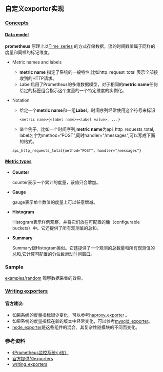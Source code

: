 ## 自定义exporter实现

### [Concepts](https://prometheus.io/docs/concepts/data_model/#)

#### [Data model](https://prometheus.io/docs/concepts/data_model/)

**prometheus** 原理上以[Time_series](https://en.wikipedia.org/wiki/Time_series) 的方式存储数据。流的时间戳值属于同样的度量和同样的标记维度。

+ Metric names and labels                                                                                                                                                                   

  + **metric name** 指定了系统的一般特性,比如http_request_total 表示全部接收到的HTTP请求。
  + Label启用了Prometheus的多维数据模型，对于相同的**metric name**任何给定的标签组合指示这个度量的一个特定维度的实例化。

+ Notation

  + 给定一个**metric name**和一组**Label**，时间序列经常使用这个符号来标识

    ```
    <metric name>{<label name>=<label value>, ...}
    ```

  +  举个例子，比如一个时间序列,**metric name**为api_http_requests_total, label名字为method=“POST”,同时handler="/messages",可以写成下面的格式。

    ```
    api_http_requests_total{method="POST", handler="/messages"}
    ```


#### [Metric types](https://prometheus.io/docs/concepts/metric_types/)

+ **Counter**

  counter表示一个累计的度量，该值只会增加。


+ **Gauge**

  gauge表示单个数值的度量上可以任意增减。

+ **Histogram**

  Histogram表示样例观察，并将它们放在可配置的桶（configurable buckets）中。它还提供了所有观测值的总和。

+ **Summary**

  Summary跟Histogram类似。它还提供了一个观测的总数量和所有观测值的总和,它计算可配置的分位数滑动时间窗口。

### Sample

[examples/random](https://github.com/prometheus/client_golang/tree/master/examples/random) 观察数据采集的效果。

### [Writing exporters](https://prometheus.io/docs/instrumenting/writing_exporters/)

#### 官方建议:

+ 如果系统的度量指标很少变化，可以参考[haproxy_exporter](https://github.com/prometheus/haproxy_exporter) 。
+ 如果系统的度量指标在新的版本中经常变化，可以参考[mysqld_exporter](https://github.com/prometheus/mysqld_exporter)。
+ [node_exporter](https://github.com/prometheus/node_exporter)是这些组件的混合，其复杂性随模块的不同而变化。

### 参考资料

+ [《Prometheus监控系统小结》](https://weibo.com/p/23041882419ac10102x1ah?sudaref=www.baidu.com&display=0&retcode=6102&sudaref=passport.weibo.com)
+ [官方提供的exporters ](https://prometheus.io/docs/instrumenting/exporters/)
+ [writing_exporters](https://prometheus.io/docs/instrumenting/writing_exporters/)

